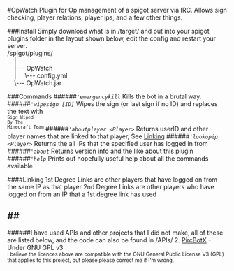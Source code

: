 #OpWatch
Plugin for Op management of a spigot server via IRC. Allows sign checking, player relations, player ips, and a few other things.

###Install
Simply download what is in /target/ and put into your spigot plugins folder in the layout shown below, edit the config and restart your server.
</br>
/spigot/plugins/  
&nbsp;&nbsp;&nbsp;&nbsp;|  
&nbsp;&nbsp;&nbsp;&nbsp;|--- OpWatch  
&nbsp;&nbsp;&nbsp;&nbsp;|&nbsp;&nbsp;&nbsp;&nbsp;&nbsp;\\--- config.yml  
&nbsp;&nbsp;&nbsp;&nbsp;\\--- OpWatch.jar  


###Commands
######_`'emergencykill`_
Kills the bot in a brutal way.
######_`'wipesign [ID]`_
Wipes the sign (or last sign if no ID) and replaces the text with</br>
<sup>`Sign Wiped`</br>
`By The`</br>
`Minecraft Team`</sup>
######_`'aboutplayer <Player>`_
Returns userID and other player names that are linked to that player, See <a href="#Linking">Linking</a>
######_`'lookupip <Player>`_
Returns the all IPs that the specified user has logged in from
######_`'about`_
Returns version info and the like about this plugin
######_`'help`_
Prints out hopefully useful help about all the commands available

####<a id="Linking"></a>Linking
1st Degree Links are other players that have logged on from the same IP as that player
2nd Degree Links are other players who have logged on from an IP that a 1st degree link has used

##</br>
---
######I have used APIs and other projects that I did not make, all of these are listed below, and the code can also be found in /APIs/
2. [PircBotX](https://github.com/TheLQ/pircbotx) - Under GNU GPL v3  
<sub>I believe the licences above are compatible with the GNU General Public License V3 (GPL) that applies to this project, but please please correct me if I'm wrong.</sub>
